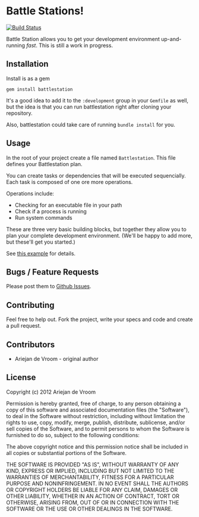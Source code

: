 # Battle Stations!

[![Build Status](https://secure.travis-ci.org/ariejan/battlestation.png?branch=master)](http://travis-ci.org/ariejan/battlestation)

Battle Station allows you to get your development environment up-and-running *fast*. This is still a work in progress.

## Installation

Install is as a gem

    gem install battlestation

It's a good idea to add it to the `:development` group in your `Gemfile` as well, but the idea is that you can run
battlestation right after cloning your repository.

Also, battlestation could take care of running `bundle install` for you.

## Usage

In the root of your project create a file named `Battlestation`. This file defines your Battlestation plan.

You can create tasks or dependencies that will be executed sequencially. Each task is composed of one ore more operations.

Operations include:

 * Checking for an executable file in your path
 * Check if a process is running
 * Run system commands

These are three very basic building blocks, but together they allow you to plan your complete development environment. (We'll be happy to add more, but these'll get you started.)

See [this example](https://github.com/ariejan/battlestation/blob/master/examples/Battlestation) for details.

## Bugs / Feature Requests

Please post them to [Github Issues](https://github.com/ariejan/battlestation/issues).

## Contributing

Feel free to help out. Fork the project, write your specs and code and create a pull request.

## Contributors

  * Ariejan de Vroom <ariejan> - original author

## License

Copyright (c) 2012 Ariejan de Vroom

Permission is hereby granted, free of charge, to any person obtaining
a copy of this software and associated documentation files (the
"Software"), to deal in the Software without restriction, including
without limitation the rights to use, copy, modify, merge, publish,
distribute, sublicense, and/or sell copies of the Software, and to
permit persons to whom the Software is furnished to do so, subject to
the following conditions:

The above copyright notice and this permission notice shall be
included in all copies or substantial portions of the Software.

THE SOFTWARE IS PROVIDED "AS IS", WITHOUT WARRANTY OF ANY KIND,
EXPRESS OR IMPLIED, INCLUDING BUT NOT LIMITED TO THE WARRANTIES OF
MERCHANTABILITY, FITNESS FOR A PARTICULAR PURPOSE AND
NONINFRINGEMENT. IN NO EVENT SHALL THE AUTHORS OR COPYRIGHT HOLDERS BE
LIABLE FOR ANY CLAIM, DAMAGES OR OTHER LIABILITY, WHETHER IN AN ACTION
OF CONTRACT, TORT OR OTHERWISE, ARISING FROM, OUT OF OR IN CONNECTION
WITH THE SOFTWARE OR THE USE OR OTHER DEALINGS IN THE SOFTWARE.
